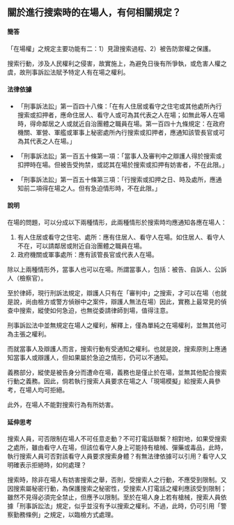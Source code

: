 ## 關於進行搜索時的在場人，有何相關規定？

#### 簡答

「在場權」之規定主要功能有二：1）見證搜索過程、2）被告防禦權之保護。

搜索行動，涉及人民權利之侵害，故實施上，為避免日後有所爭執，或危害人權之虞，故刑事訴訟法賦予特定人有在場之權利。

#### 法律依據

* 「刑事訴法訟」第一百四十八條：「在有人住居或看守之住宅或其他處所內行搜索或扣押者，應命住居人、看守人或可為其代表之人在場；如無此等人在場時，得命鄰居之人或就近自治團體之職員在場。第一百四十九條規定：在政府機關、軍營、軍艦或軍事上秘密處所內行搜索或扣押者，應通知該管長官或可為其代表之人在場。」

* 「刑事訴法訟」第一百五十條第一項：「當事人及審判中之辯護人得於搜索或扣押時在場。但被告受拘禁，或認其在場於搜索或扣押有妨害者，不在此限。」

* 「刑事訴法訟」第一百五十條第三項：「行搜索或扣押之日、時及處所，應通知前二項得在場之人。但有急迫情形時，不在此限。」

#### 說明

在場的問題，可以分成以下兩種情形，此兩種情形於搜索時均應通知各應在場人：

1. 有人住居或看守之住宅、處所：應有住居人、看守人在場。如住居人、看守人不在，可以請鄰居或附近自治團體之職員在場。
2. 政府機關或軍事處所：應有該管長官或代表人在場。

除以上兩種情形外，當事人也可以在場。所謂當事人，包括：被告、自訴人、公訴人（檢察官）。

至於律師，現行刑訴法規定，辯護人只有在「審判中」之搜索，才可以在場（也就是說，尚由檢方或警方偵辦中之案件，辯護人無法在場）因此，實務上最常見的偵查中搜索，縱使如何急迫，也無從委請律師到場，值得注意。

刑事訴訟法中並無規定在場人之權利，解釋上，僅為單純之在場權利，並無其他可為主張之權利。

而就當事人及辯護人而言，搜索行動有受通知之權利。也就是說，搜索原則上應通知當事人或辯護人，但如果屬於急迫之情形，仍可以不通知。

義務部分，縱使是被告身分而遭命在場，義務也是僅止於在場，並無其他配合搜索行動之義務。因此，倘若執行搜索人員要求在場之人「現場模擬」給搜索人員參考，在場人均可拒絕。

此外，在場人不能對搜索行為有所妨害。

#### 延伸思考

搜索人員，可否限制在場人不可任意走動？不可打電話聯繫？相對地，如果受搜索之處所，雖由看守人在場，但該位看守人身上可能持有槍械、彈藥或毒品，此時，執行搜索人員可否對該看守人員要求搜索身體？有無法律依據可以引用？看守人又明確表示拒絕時，如何處理？

搜索時，除非在場人有妨害搜索之舉，否則，受搜索人之行動，不應受到限制。又因搜索屬秘密行動，為保護搜索之秘密性，受搜索人打電話之權利應該受到限制；雖然不見得必須完全禁止，但應予以限制。至於在場人身上若有槍械，搜索人員依據「刑事訴訟法」規定，似乎並沒有予以搜索之權利。不過，此時，仍可引用「警察勤務條例」之規定，以臨檢方式處理。
